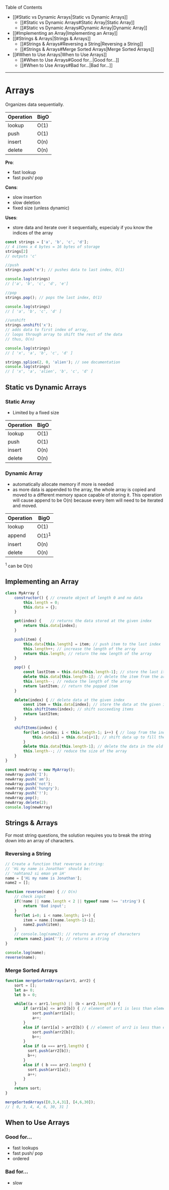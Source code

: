 
Table of Contents
- [[#Static vs Dynamic Arrays|Static vs Dynamic Arrays]]
	- [[#Static vs Dynamic Arrays#Static Array|Static Array]]
	- [[#Static vs Dynamic Arrays#Dynamic Array|Dynamic Array]]
- [[#Implementing an Array|Implementing an Array]]
- [[#Strings & Arrays|Strings & Arrays]]
	- [[#Strings & Arrays#Reversing a String|Reversing a String]]
	- [[#Strings & Arrays#Merge Sorted Arrays|Merge Sorted Arrays]]
- [[#When to Use Arrays|When to Use Arrays]]
	- [[#When to Use Arrays#Good for...|Good for...]]
	- [[#When to Use Arrays#Bad for...|Bad for...]]

---
# Arrays

Organizes data sequentially.

| Operation | BigO |
| --------- | ---- |
| lookup    | O(1) |
| push      | O(1) |
| insert    | O(n) |
| delete    | O(n) |

**Pro**:
- fast lookup
- fast push/ pop

**Cons**:
- slow insertion 
- slow deletion 
- fixed size (unless dynamic)

**Uses**: 
- store data and iterate over it sequentially, especialy if you know the indices of the array

```javascript
const strings = ['a', 'b', 'c', 'd'];
// 4 items x 4 bytes = 16 bytes of storage
strings[2]
// outputs 'c'

//push 
strings.push('e'); // pushes data to last index, O(1)

console.log(strings)
// ['a', 'b', 'c', 'd', 'e']

//pop
strings.pop(); // pops the last index, O(1)

console.log(strings)
// [ 'a', 'b', 'c', 'd' ]

//unshift
strings.unshift('x'); 
// adds data to first index of array, 
// loops through array to shift the rest of the data
// thus, O(n)

console.log(strings)
// [ 'x', 'a', 'b', 'c', 'd' ]

strings.splice(2, 0, 'alien'); // see documentation
console.log(strings)
// [ 'x', 'a', 'alien', 'b', 'c', 'd' ]
```

## Static vs Dynamic Arrays
### Static Array
- Limited by a fixed size 

| Operation | BigO |
| --------- | ---- |
| lookup    | O(1) |
| push      | O(1) |
| insert    | O(n) |
| delete    | O(n) |

### Dynamic Array
- automatically allocate memory if more is needed 
- as more data is appended to the array, the whole array is copied and moved to a different memory space capable of storing it. This operation will cause append to be O(n) because every item will need to be iterated and moved.

| Operation | BigO             |
| --------- | ---------------- |
| lookup    | O(1)             |
| append    | O(1)<sup>1</sup> |
| insert    | O(n)             |
| delete    | O(n)             |
<sup>1</sup> can be O(n)

## Implementing an Array
```javascript
class MyArray {
    constructor() { // creeate object of length 0 and no data
        this.length = 0;
        this.data = {};
    }

    get(index) {    // returns the data stored at the given index
        return this.data[index];
    }

    push(item) {    
        this.data[this.length] = item; // push item to the last index
        this.length++; // increase the length of the array
        return this.length; // return the new length of the array
    }

    pop() {
        const lastItem = this.data[this.length-1]; // store the last item in the array
        delete this.data[this.length-1]; // delete the item from the array
        this.length--; // reduce the length of the array
        return lastItem; // return the popped item
    }

    delete(index) { // delete data at the given index
        const item = this.data[index]; // store the data at the given index
        this.shiftItems(index); // shift succeeding items 
        return lastItem;
    }

    shiftItems(index) {
        for(let i=index; i < this.length-1; i++) { // loop from the index to the end of the array
            this.data[i] = this.data[i+1]; // shift data up to fill the vacant spot
        }
        delete this.data[this.length-1]; // delete the data in the old last index
        this.length--; // reduce the size of the array 
    }
}

const newArray = new MyArray();
newArray.push('I');
newArray.push('am');
newArray.push('not');
newArray.push('hungry');
newArray.push('!');
newArray.pop();
newArray.delete(2);
console.log(newArray)
```

## Strings & Arrays
For most string questions, the solution requires you to break the string down into an array of characters.

### Reversing a String
```javascript
// Create a function that reverses a string:
// 'Hi my name is Jonathan' should be:
// 'nahtanoJ si eman ym iH'
name = ['Hi my name is Jonathan'];
name2 = [];

function reverse(name) { // O(n)
    // check input
    if(!name || name.length < 2 || typeof name !== 'string') {
        return 'Bad input';
    }
    for(let i=0; i < name.length; i++) {
        item = name.[(name.length-1)-i];
        name2.push(item);
    }
    // console.log(name2); // returns an array of characters
    return name2.join(''); // returns a string
}

console.log(name);
reverse(name);
```

### Merge Sorted Arrays
```javascript
function mergeSortedArrays(arr1, arr2) {
    sort = [];
    let a= 0; 
    let b = 0;

    while((a < arr1.length) || (b < arr2.length)) { 
        if (arr1[a] <= arr2[b]) { // element of arr1 is less than element of arr2
            sort.push(arr1[a]);
            a++;
        }
        else if (arr1[a] > arr2[b]) { // element of arr2 is less than element of arr1
            sort.push(arr2[b]);
            b++;
        }
        else if (a === arr1.length) {
          sort.push(arr2[b]);
          b++;
        }
        else if ( b === arr2.length) {
          sort.push(arr1[a]);
          a++;
        }
    }
    return sort;
}

mergeSortedArrays([0,3,4,31], [4,6,30]);
// [ 0, 3, 4, 4, 6, 30, 31 ]
```

## When to Use Arrays
### Good for...
- fast lookups
- fast push/ pop
- ordered

### Bad for...
- slow
